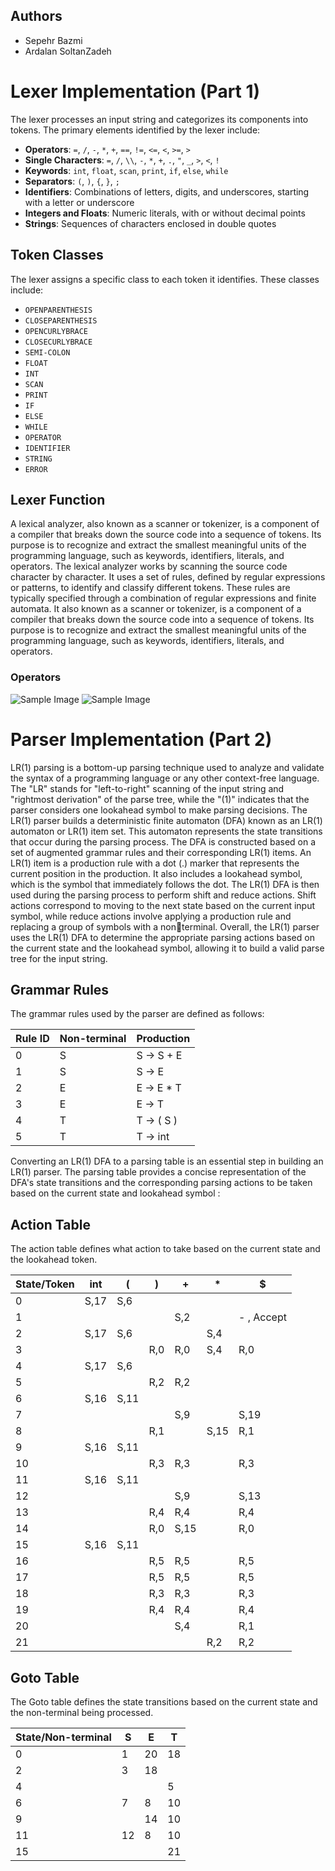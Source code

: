 ## Authors
- Sepehr Bazmi
- Ardalan SoltanZadeh

# Lexer Implementation (Part 1)

The lexer processes an input string and categorizes its components into tokens. The primary elements identified by the lexer include:

- **Operators**: `=`, `/`, `-`, `*`, `+`, `==`, `!=`, `<=`, `<`, `>=`, `>`
- **Single Characters**: `=`, `/`, `\\`, `-`, `*`, `+`, `.`, `"`, `_`, `>`, `<`, `!`
- **Keywords**: `int`, `float`, `scan`, `print`, `if`, `else`, `while`
- **Separators**: `(`, `)`, `{`, `}`, `;`
- **Identifiers**: Combinations of letters, digits, and underscores, starting with a letter or underscore
- **Integers and Floats**: Numeric literals, with or without decimal points
- **Strings**: Sequences of characters enclosed in double quotes

## Token Classes

The lexer assigns a specific class to each token it identifies. These classes include:
- `OPENPARENTHESIS`
- `CLOSEPARENTHESIS`
- `OPENCURLYBRACE`
- `CLOSECURLYBRACE`
- `SEMI-COLON`
- `FLOAT`
- `INT`
- `SCAN`
- `PRINT`
- `IF`
- `ELSE`
- `WHILE`
- `OPERATOR`
- `IDENTIFIER`
- `STRING`
- `ERROR`

## Lexer Function

A lexical analyzer, also known as a scanner or tokenizer, is a component of a compiler that breaks down the source code into a sequence of 
tokens. Its purpose is to recognize and extract the smallest meaningful units of the programming language, such as keywords, identifiers, 
literals, and operators.
The lexical analyzer works by scanning the source code character by character. It uses a set of rules, defined by regular expressions or patterns, 
to identify and classify different tokens. These rules are typically specified through a combination of regular expressions and finite automata.
It also known as a scanner or tokenizer, is a component of a compiler that breaks down the source code into a sequence of tokens. Its purpose 
is to recognize and extract the smallest meaningful units of the programming language, such as keywords, identifiers, literals, and operators.

### Operators

![Sample Image](main/Static/logical-operator)
![Sample Image](main/Static/mathematical-operator)


# Parser Implementation (Part 2)

LR(1) parsing is a bottom-up parsing technique used to analyze and validate the syntax of a programming language or any other context-free 
language. The "LR" stands for "left-to-right" scanning of the input string and "rightmost derivation" of the parse tree, while the "(1)" indicates that 
the parser considers one lookahead symbol to make parsing decisions.
The LR(1) parser builds a deterministic finite automaton (DFA) known as an LR(1) automaton or LR(1) item set. This automaton represents the 
state transitions that occur during the parsing process. The DFA is constructed based on a set of augmented grammar rules and their 
corresponding LR(1) items.
An LR(1) item is a production rule with a dot (.) marker that represents the current position in the production. It also includes a lookahead 
symbol, which is the symbol that immediately follows the dot.
The LR(1) DFA is then used during the parsing process to perform shift and reduce actions. Shift actions correspond to moving to the next state 
based on the current input symbol, while reduce actions involve applying a production rule and replacing a group of symbols with a nonterminal.
Overall, the LR(1) parser uses the LR(1) DFA to determine the appropriate parsing actions based on the current state and the lookahead symbol, 
allowing it to build a valid parse tree for the input string.

## Grammar Rules

The grammar rules used by the parser are defined as follows:


| Rule ID | Non-terminal | Production                            |
|---------|--------------|---------------------------------------|
| 0       | S            | S → S + E                             |
| 1       | S            | S → E                                 |
| 2       | E            | E → E * T                             |
| 3       | E            | E → T                                 |
| 4       | T            | T → ( S )                             |
| 5       | T            | T → int                               |



Converting an LR(1) DFA to a parsing table is an essential step in building an LR(1) parser. The parsing table provides a concise representation of 
the DFA's state transitions and the corresponding parsing actions to be taken based on the current state and lookahead symbol :

## Action Table

The action table defines what action to take based on the current state and the lookahead token. 

| State/Token | int        | (          | )          | +          | *          | $          |
|-------------|------------|------------|------------|------------|------------|------------|
| 0           | S,17       | S,6        |            |            |            |            |
| 1           |            |            |            | S,2        |            | - , Accept |
| 2           | S,17       | S,6        |            |            | S,4        |            |
| 3           |            |            | R,0        | R,0        | S,4        | R,0        |
| 4           | S,17       | S,6        |            |            |            |            |
| 5           |            |            | R,2        | R,2        |            |            |
| 6           | S,16       | S,11       |            |            |            |            |
| 7           |            |            |            | S,9        |            | S,19       |
| 8           |            |            | R,1        |            | S,15       | R,1        |
| 9           | S,16       | S,11       |            |            |            |            |
| 10          |            |            | R,3        | R,3        |            | R,3        |
| 11          | S,16       | S,11       |            |            |            |            |
| 12          |            |            |            | S,9        |            | S,13       |
| 13          |            |            | R,4        | R,4        |            | R,4        |
| 14          |            |            | R,0        | S,15       |            | R,0        |
| 15          | S,16       | S,11       |            |            |            |            |
| 16          |            |            | R,5        | R,5        |            | R,5        |
| 17          |            |            | R,5        | R,5        |            | R,5        |
| 18          |            |            | R,3        | R,3        |            | R,3        |
| 19          |            |            | R,4        | R,4        |            | R,4        |
| 20          |            |            |            | S,4        |            | R,1        |
| 21          |            |            |            |            | R,2        | R,2        |

## Goto Table

The Goto table defines the state transitions based on the current state and the non-terminal being processed.

| State/Non-terminal | S  | E  | T  |
|--------------------|----|----|----|
| 0                  | 1  | 20 | 18 |
| 2                  | 3  | 18 |    |
| 4                  |    |    | 5  |
| 6                  | 7  | 8  | 10 |
| 9                  |    | 14 | 10 |
| 11                 | 12 | 8  | 10 |
| 15                 |    |    | 21 |







